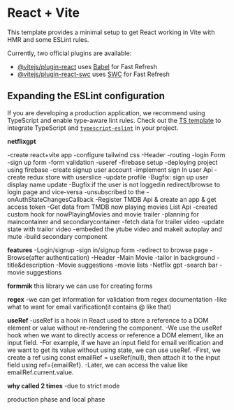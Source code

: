 # React + Vite

This template provides a minimal setup to get React working in Vite with HMR and some ESLint rules.

Currently, two official plugins are available:

- [@vitejs/plugin-react](https://github.com/vitejs/vite-plugin-react/blob/main/packages/plugin-react/README.md) uses [Babel](https://babeljs.io/) for Fast Refresh
- [@vitejs/plugin-react-swc](https://github.com/vitejs/vite-plugin-react-swc) uses [SWC](https://swc.rs/) for Fast Refresh

## Expanding the ESLint configuration

If you are developing a production application, we recommend using TypeScript and enable type-aware lint rules. Check out the [TS template](https://github.com/vitejs/vite/tree/main/packages/create-vite/template-react-ts) to integrate TypeScript and [`typescript-eslint`](https://typescript-eslint.io) in your project.









**netflixgpt**

-create react+vite app
-configure tailwind css
-Header
-routing
-login Form 
-sign up form
-form validation
-useref
-firebase setup
-deploying project using firebase
-create signup user account
-implement sign In user Api
-create redux store with userslice
-update profile
-Bugfix: sign up user display name update
-Bugfix:if the user is not loggedin redirect/browse to login page and vice-versa
-unsubscribed to the -onAuthStateChangesCallback
-Register TMDB Api & create an app & get access token
-Get data from TMDB now playing movies List Api
-created custom hook for nowPlayingMovies and movie trailer
-planning for maincontainer and secondarycontainer
-fetch data for trailer video
-update state with trailor video
-embeded the ytube video and makeit autoplay and mute
-build secondary component


**features**
-Login/signup
    -sign in/signup form
    -redirect to browse page
-Browse(after authentication)
    -Header
    -Main Movie
        -tailor in background
        -title&description
        -Movie suggestions
            -movie lists
-Netflix gpt
    -search bar
    -movie suggestions
















<!-- newthings i learned from netflix project -->
**formmik**
this library we can use for creating forms

**regex**
-we can get information for validation from regex documentation
-like what to want for email varification(it contains @ like that)


**useRef**
-useRef is a hook in React used to store a reference to a DOM element or value without re-rendering the component.
-We use the useRef hook when we want to directly access or reference a DOM element, like an input field.
-For example, if we have an input field for email verification and we want to get its value without using state, we can use useRef.
-First, we create a ref using const emailRef = useRef(null), then attach it to the input field using ref={emailRef}.
-Later, we can access the value like emailRef.current.value.



**why called 2 times**
-due to strict mode








<!-- doubts -->
production phase and local phase